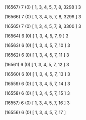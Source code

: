 (16567) 7 (0) [ 1, 3, 4, 5, 7, 8, 3298 ] 3 


(16566) 7 (0) [ 1, 3, 4, 5, 7, 8, 3299 ] 3 


(16565) 7 (0) [ 1, 3, 4, 5, 7, 8, 3300 ] 3 


(16564) 6 (0) [ 1, 3, 4, 5, 7, 9 ] 3 


(16563) 6 (0) [ 1, 3, 4, 5, 7, 10 ] 3 


(16562) 6 (0) [ 1, 3, 4, 5, 7, 11 ] 3 


(16561) 6 (0) [ 1, 3, 4, 5, 7, 12 ] 3 


(16560) 6 (0) [ 1, 3, 4, 5, 7, 13 ] 3 


(16559) 6 (0) [ 1, 3, 4, 5, 7, 14 ] 3 


(16558) 6 (0) [ 1, 3, 4, 5, 7, 15 ] 3 


(16557) 6 (0) [ 1, 3, 4, 5, 7, 16 ] 3 


(16556) 6 (0) [ 1, 3, 4, 5, 7, 17 ]  

